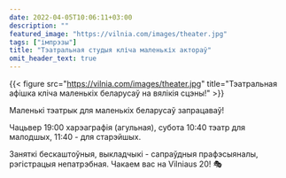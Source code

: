 ```yaml
---
date: 2022-04-05T10:06:11+03:00
description: ""
featured_image: "https://vilnia.com/images/theater.jpg"
tags: ["імпрэзы"]
title: "Тэатральная студыя кліча маленькіх актораў"
omit_header_text: true
---
```

{{< figure src="https://vilnia.com/images/theater.jpg" title="Тэатральная афішка кліча маленькіх беларусаў на вялікія сцэны!" >}}

Маленькі тэатрык для маленькіх беларусаў запрацаваў! 

Чацьвер 19:00 харэаграфія (агульная), 
субота 10:40 тэатр для малодшых, 11:40 - для старэйшых. 

Заняткі бескаштоўныя, выкладчыкі - сапраўдныя прафэсыяналы, рэгістрацыя непатрэбная. Чакаем вас на Vilniaus 20! 🎭